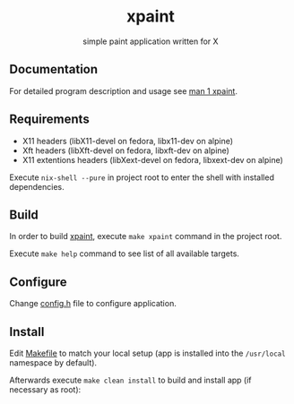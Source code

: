 <h1 align='center'>
  xpaint
</h1>

<p align='center'>
  simple paint application written for X
</p>

## Documentation

For detailed program description and usage see [man 1 xpaint](./xpaint.1).

## Requirements

- X11 headers (libX11-devel on fedora, libx11-dev on alpine)
- Xft headers (libXft-devel on fedora, libxft-dev on alpine)
- X11 extentions headers (libXext-devel on fedora, libxext-dev on alpine)

Execute `nix-shell --pure` in project root to enter the shell with
installed dependencies.

## Build

In order to build [xpaint](./xpaint),
execute `make xpaint` command in the project root.

Execute `make help` command to see list of all available targets.

## Configure

Change [config.h](./config.h) file to configure application.

## Install

Edit [Makefile](./Makefile) to match your local setup
(app is installed into the `/usr/local` namespace by default).

Afterwards execute `make clean install` to build and install app
(if necessary as root):
